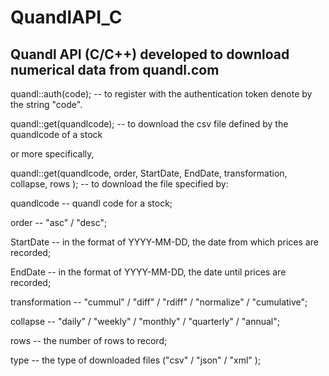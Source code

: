 QuandlAPI_C
===========

Quandl API (C/C++) developed to download numerical data from quandl.com 
---

quandl::auth(code);  -- to register with the authentication token denote by the string "code".



quandl::get(quandlcode); -- to download the csv file defined by the quandlcode of a stock



or more specifically,



quandl::get(quandlcode, order, StartDate, EndDate, transformation, collapse, rows ); -- to download the file specified by:

quandlcode -- quandl code for a stock;

order -- "asc" / "desc";

StartDate -- in the format of YYYY-MM-DD, the date from which prices are recorded; 

EndDate -- in the format of YYYY-MM-DD, the date until prices are recorded;

transformation -- "cummul" / "diff" / "rdiff" / "normalize" / "cumulative";

collapse -- "daily" / "weekly" / "monthly" / "quarterly" / "annual";

rows  -- the number of rows to record;

type  -- the type of downloaded files ("csv" / "json" / "xml" );
